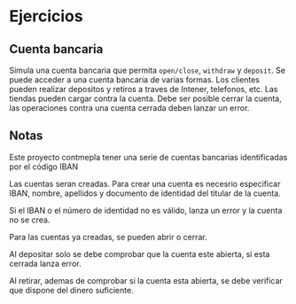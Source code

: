 # Ejercicios

## Cuenta bancaria

Simula una cuenta bancaria que permita `open/close`, `withdraw` y `deposit`.
Se puede acceder a una cuenta bancaria de varias formas. Los clientes pueden realizar depositos y retiros a traves de Intener, telefonos, etc. Las tiendas pueden cargar contra la cuenta.
Debe ser posible cerrar la cuenta, las operaciones contra una cuenta cerrada deben lanzar un error.

## Notas

Este proyecto contmepla tener una serie de cuentas bancarias identificadas por el código IBAN

Las cuentas seran creadas. Para crear una cuenta
es necesrio especificar IBAN, nombre, apellidos y documento de identidad del titular de la cuenta.

Si el IBAN o el número de identidad no es válido, lanza un error y la cuenta no se crea.

Para las cuentas ya creadas, se pueden abrir o cerrar.

Al depositar solo se debe comprobar que la cuenta este abierta, si esta cerrada lanza error.

Al retirar, ademas de comprobar si la cuenta esta abierta, se debe verificar que dispone del dinero suficiente.

